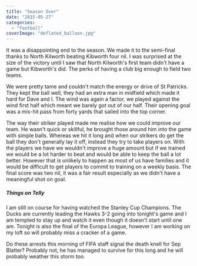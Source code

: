 ```yaml
---
title: "Season Over"
date: "2015-05-27"
categories: 
  - "football"
coverImage: "deflated_balloon.jpg"
---
```


It was a disappointing end to the season. We made it to the semi-final thanks to North Kilworth beating Kibworth four nil. I was surprised at the size of the victory until I saw that North Kilworth's first team didn't have a game but Kibworth's did. The perks of having a club big enough to field two teams.

We were pretty tame and couldn't match the energy or drive of St Patricks. They kept the ball well, they had an extra man in midfield which made it hard for Dave and I. The wind was again a factor, we played against the wind first half which meant we barely got out of our half. Their opening goal was a mis-hit pass from forty yards that sailed into the top corner.

The way their striker played made me realise how we could improve our team. He wasn't quick or skillful, he brought those around him into the game with simple balls. Whereas we hit it long and when our strikers do get the ball they don't generally lay it off, instead they try to take players on. With the players we have we wouldn't improve a huge amount but if we trained we would be a lot harder to beat and would be able to keep the ball a lot better. However that is unlikely to happen as most of us have families and it would be difficult to get players to commit to training on a weekly basis. The final score was two nil, it was a fair result especially as we didn't have a meaningful shot on goal.

##### Things on Telly

I am still on course for having watched the Stanley Cup Champions. The Ducks are currently leading the Hawks 3-2 going into tonight's game and I am tempted to stay up and watch it even though it doesn't start until one am. Tonight is also the final of the Europa League, however I am working on my loft so will probably miss a cracker of a game.

Do these arrests this morning of FIFA staff signal the death knell for Sep Blatter? Probably not, he has managed to survive for this long and he will probably weather this storm too.
